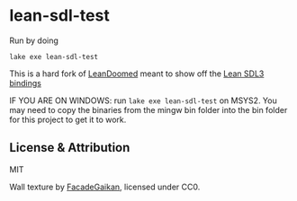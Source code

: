 # lean-sdl-test

Run by doing

``lake exe lean-sdl-test``

This is a hard fork of [LeanDoomed](https://github.com/oOo0oOo/LeanDoomed) meant to show off the [Lean SDL3 bindings](https://github.com/ValorZard/lean-sdl-test)

IF YOU ARE ON WINDOWS:
run ``lake exe lean-sdl-test`` on MSYS2. You may need to copy the binaries from the mingw bin folder into the bin folder for this project to get it to work.

## License & Attribution

MIT

Wall texture by [FacadeGaikan](https://opengameart.org/node/31075), licensed under CC0.
